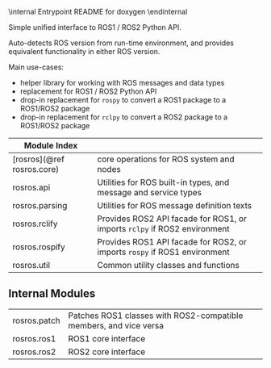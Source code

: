 \internal  Entrypoint README for doxygen  \endinternal

Simple unified interface to ROS1 / ROS2 Python API.

Auto-detects ROS version from run-time environment, and provides
equivalent functionality in either ROS version.

Main use-cases:
- helper library for working with ROS messages and data types
- replacement for ROS1 / ROS2 Python API
- drop-in replacement for `rospy` to convert a ROS1 package to a ROS1/ROS2 package
- drop-in replacement for `rclpy` to convert a ROS2 package to a ROS1/ROS2 package




| Module Index                                                                                         ||
| --------------------------- | -------------------------------------------------------------------------
| [rosros](@ref rosros.core)  | core operations for ROS system and nodes
| rosros.api                  | Utilities for ROS built-in types, and message and service types
| rosros.parsing              | Utilities for ROS message definition texts
| rosros.rclify               | Provides ROS2 API facade for ROS1, or imports `rclpy` if ROS2 environment
| rosros.rospify              | Provides ROS1 API facade for ROS2, or imports `rospy` if ROS1 environment
| rosros.util                 | Common utility classes and functions


Internal Modules                                                                                  
----------------     

|                             ||
|-----------------------------|------------------------------------------------------------------
| rosros.patch                | Patches ROS1 classes with ROS2-compatible members, and vice versa
| rosros.ros1                 | ROS1 core interface
| rosros.ros2                 | ROS2 core interface
